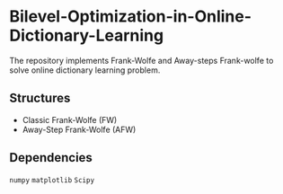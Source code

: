 # Bilevel-Optimization-in-Online-Dictionary-Learning
 The repository implements  Frank-Wolfe
 and Away-steps Frank-wolfe to solve online dictionary learning problem.

## Structures
- Classic Frank-Wolfe (FW)
- Away-Step Frank-Wolfe (AFW)


## Dependencies
`numpy` `matplotlib` `Scipy`

